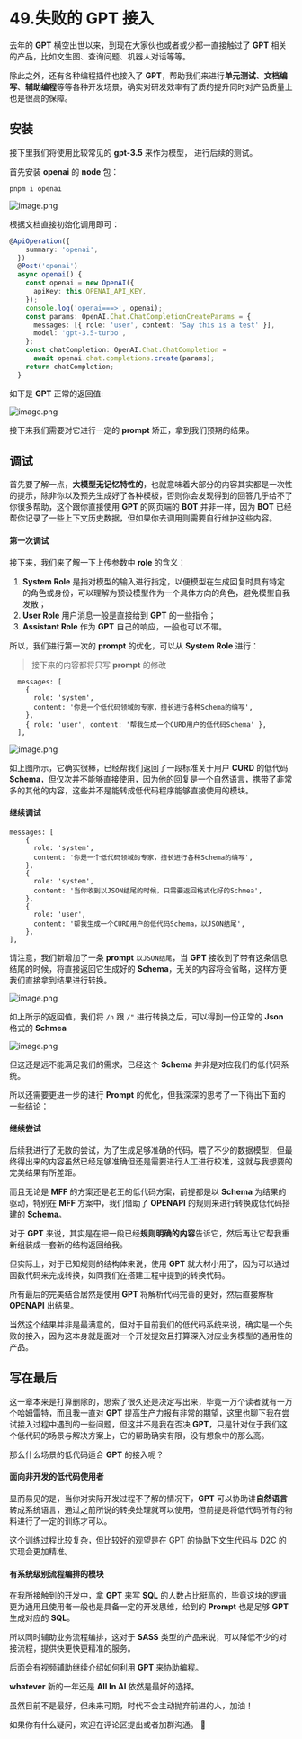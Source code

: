 # 49.失败的 GPT 接入


去年的 **GPT** 横空出世以来，到现在大家伙也或者或少都一直接触过了 **GPT** 相关的产品，比如文生图、查询问题、机器人对话等等。

除此之外，还有各种编程插件也接入了 **GPT**，帮助我们来进行**单元测试**、**文档编写**、**辅助编程**等等各种开发场景，确实对研发效率有了质的提升同时对产品质量上也是很高的保障。

## 安装

接下里我们将使用比较常见的 **gpt-3.5** 来作为模型， 进行后续的测试。

首先安装 **openai** 的 **node** 包：

```shell
pnpm i openai
```

![image.png](./images/670e126599f5cf6664c6896dfdd04ca8.webp )

根据文档直接初始化调用即可：

```ts
@ApiOperation({
    summary: 'openai',
  })
  @Post('openai')
  async openai() {
    const openai = new OpenAI({
      apiKey: this.OPENAI_API_KEY,
    });
    console.log('openai===>', openai);
    const params: OpenAI.Chat.ChatCompletionCreateParams = {
      messages: [{ role: 'user', content: 'Say this is a test' }],
      model: 'gpt-3.5-turbo',
    };
    const chatCompletion: OpenAI.Chat.ChatCompletion =
      await openai.chat.completions.create(params);
    return chatCompletion;
  }
```

如下是 **GPT** 正常的返回值:

![image.png](./images/7e1af0b286c196a08658e3644d6e3af1.webp )

接下来我们需要对它进行一定的 **prompt** 矫正，拿到我们预期的结果。

## 调试

首先要了解一点，**大模型无记忆特性的**，也就意味着大部分的内容其实都是一次性的提示，除非你以及预先生成好了各种模板，否则你会发现得到的回答几乎给不了你很多帮助，这个跟你直接使用 **GPT** 的网页端的 **BOT** 并非一样，因为 **BOT** 已经帮你记录了一些上下文历史数据，但如果你去调用则需要自行维护这些内容。

#### 第一次调试

接下来，我们来了解一下上传参数中 **role** 的含义：
1. **System Role** 是指对模型的输入进行指定，以便模型在生成回复时具有特定的角色或身份，可以理解为预设模型作为一个具体方向的角色，避免模型自我发散；
2. **User Role** 用户消息一般是直接给到 **GPT** 的一些指令；
3. **Assistant Role** 作为 **GPT** 自己的响应，一般也可以不带。

所以，我们进行第一次的 **prompt** 的优化，可以从 **System Role** 进行：

> 接下来的内容都将只写 **prompt** 的修改

```
  messages: [
    {
      role: 'system',
      content: '你是一个低代码领域的专家，擅长进行各种Schema的编写',
    },
    { role: 'user', content: '帮我生成一个CURD用户的低代码Schema' },
  ],
```

![image.png](./images/968154e3ef9186846460b8a85404473e.webp )

如上图所示，它确实很棒，已经帮我们返回了一段标准关于用户 **CURD** 的低代码 **Schema**，但仅次并不能够直接使用，因为他的回复是一个自然语言，携带了非常多的其他的内容，这些并不是能转成低代码程序能够直接使用的模块。

#### 继续调试

```
messages: [
    {
      role: 'system',
      content: '你是一个低代码领域的专家，擅长进行各种Schema的编写',
    },
    {
      role: 'system',
      content: '当你收到以JSON结尾的时候，只需要返回格式化好的Schmea',
    },
    {
      role: 'user',
      content: '帮我生成一个CURD用户的低代码Schema，以JSON结尾',
    },
],
```

请注意，我们新增加了一条 **prompt** `以JSON结尾`，当 **GPT** 接收到了带有这条信息结尾的时候，将直接返回它生成好的 **Schema**，无关的内容将会省略，这样方便我们直接拿到结果进行转换。

![image.png](./images/96883cc563446c012dd7f1b4eb7730d3.webp )

如上所示的返回值，我们将 `/n` 跟 `/"` 进行转换之后，可以得到一份正常的 **Json** 格式的 **Schmea**

![image.png](./images/483cf2ab7ce503777e0eca7d92775f1c.webp )

但这还是远不能满足我们的需求，已经这个 **Schema** 并非是对应我们的低代码系统。

所以还需要更进一步的进行 **Prompt** 的优化，但我深深的思考了一下得出下面的一些结论：

#### 继续尝试

后续我进行了无数的尝试，为了生成足够准确的代码，喂了不少的数据模型，但最终得出来的内容虽然已经足够准确但还是需要进行人工进行校准，这就与我想要的完美结果有所差距。

而且无论是 **MFF** 的方案还是老王的低代码方案，前提都是以 **Schema** 为结果的驱动，特别在 **MFF** 方案中，我们借助了 **OPENAPI** 的规则来进行转换成低代码搭建的 **Schema**。

对于 **GPT** 来说，其实是在把一段已经**规则明确的内容**告诉它，然后再让它帮我重新组装成一套新的结构返回给我。

但实际上，对于已知规则的结构体来说，使用 **GPT** 就大材小用了，因为可以通过函数代码来完成转换，如同我们在搭建工程中提到的转换代码。

所有最后的完美结合居然是使用 **GPT** 将解析代码完善的更好，然后直接解析 **OPENAPI** 出结果。

当然这个结果并非是最满意的，但对于目前我们的低代码系统来说，确实是一个失败的接入，因为这本身就是面对一个开发提效且打算深入对应业务模型的通用性的产品。

## 写在最后

这一章本来是打算删除的，思索了很久还是决定写出来，毕竟一万个读者就有一万个哈姆雷特，而且我一直对 **GPT** 提高生产力报有非常的期望，这里也聊下我在尝试接入过程中遇到的一些问题，但这并不是我在否决 **GPT**，只是针对位于我们这个低代码的场景与解决方案上，它的帮助确实有限，没有想象中的那么高。

那么什么场景的低代码适合 **GPT** 的接入呢？

#### 面向非开发的低代码使用者

显而易见的是，当你对实际开发过程不了解的情况下，**GPT** 可以协助讲**自然语言**转成系统语言，通过之前所说的转换处理就可以使用，但前提是将低代码所有的物料进行了一定的训练才可以。

这个训练过程比较复杂，但比较好的观望是在 GPT 的协助下文生代码与 D2C 的实现会更加精准。

#### 有系统级别流程编排的模块

在我所接触到的开发中，拿 **GPT** 来写 **SQL** 的人数占比挺高的，毕竟这块的逻辑更为通用且使用者一般也是具备一定的开发思维，给到的 **Prompt** 也是足够 **GPT** 生成对应的 **SQL**。

所以同时辅助业务流程编排，这对于 **SASS** 类型的产品来说，可以降低不少的对接流程，提供快更快更精准的服务。

后面会有视频辅助继续介绍如何利用 **GPT** 来协助编程。

**whatever** 新的一年还是 **All In AI** 依然是最好的选择。

虽然目前不是最好，但未来可期，时代不会主动抛弃前进的人，加油！

如果你有什么疑问，欢迎在评论区提出或者加群沟通。 👏

